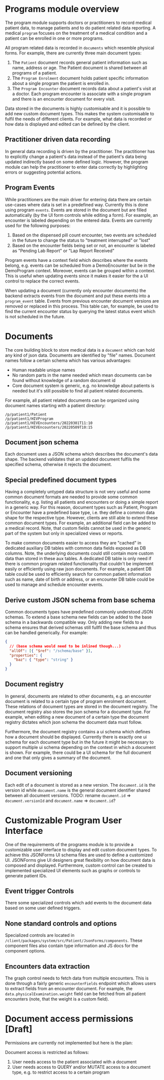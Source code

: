 # Programs module overview

The program module supports doctors or practitioners to record medical patient data, to manage patients and to do patient related data reporting.
A medical `program` focuses on the treatment of a medical condition and a patient can be enrolled in one or more programs.

All program related data is recorded in `documents` which resemble physical forms.
For example, there are currently three main document types:

1. The `Patient` document records general patient information such as name, address or age.
   The Patient document is shared between all programs of a patient.
2. The `Program Enrolment` document holds patient specific information about a single program the patient is enrolled in.
3. The `Program Encounter` document records data about a patient's visit at a doctor.
   Each program encounter is associate with a single program and there is an encounter document for every visit.

Data stored in the documents is highly customisable and it is possible to add new custom document types.
This makes the system customisable to fulfil the needs of different clients.
For example, what data is recorded or how data is displayed and edited can be defined by the client.

## Practitioner driven data recording

In general data recording is driven by the practitioner.
The practitioner has to explicitly change a patient's data instead of the patient's data being updated indirectly based on some defined logic.
However, the program module can help the practitioner to enter data correctly by highlighting errors or suggesting potential actions.

## Program Events

While practitioners are the main driver for entering data there are certain use-cases where data is set in a predefined way.
Currently this is done using program `events`.
Events are stored in the document but are filled automatically (by the UI form controls while editing a form).
For example, an encounter is labeled depending on the entered data.
Events are currently used for the following purposes:

1. Based on the dispensed pill count encounter, two events are scheduled in the future to change the status to "treatment interrupted" or "lost"
2. Based on the encounter fields being set or not, an encounter is labeled as "Pending Lab Report" or "Lap Report Received"

Program events have a context field which describes where the events belong, e.g. events can be scheduled from a DemoEncounter but be in the DemoProgram context.
Moreover, events can be grouped within a context.
This is useful when updating events since it makes it easier for the a UI control to replace the correct events.

When updating a document (currently only encounter documents) the backend extracts events from the document and put these events into a `program_event` table.
Events from previous encounter document versions are removed or replaced in this process.
This table can, for example, be used to find the current encounter status by querying the latest status event which is not scheduled in the future.

# Documents

The core building block to store medical data is a `document` which can hold any kind of json data.
Documents are identified by "file" names.
Document names follow a certain schema which has various advantages:

- Human readable unique names
- No random parts in the name needed which mean documents can be found without knowledge of a random document id
- Core document system is generic, e.g. no knowledge about patients is needed but it's still possible to find all patient related documents.

For example, all patient related documents can be organized using document names starting with a patient directory:

```
/p/patient1/Patient
/p/patient1/HIVProgram
/p/patient1/HIVEncounters/20220301T11:10
/p/patient1/HIVEncounters/20220509T10:15
```

## Document json schema

Each document uses a JSON schema which describes the document's data shape.
The backend validates that an updated document fulfils the specified schema, otherwise it rejects the document.

## Special predefined document types

Having a completely untyped data structure is not very useful and some common document formats are needed to provide some common functionality, e.g. listing all patients and encounters or doing a simple report in a generic way.
For this reason, document types such as Patient, Program or Encounter have a predefined base type, i.e. they define a common data shape for the respective type.
However, clients are still able to extend these common document types.
For example, an additional field can be added to a medical record.
Note, that custom fields cannot be used in the generic part of the system but only in specialized views or reports.

To make common documents easier to access they are "cached" in dedicated auxiliary DB tables with common data fields exposed as DB columns.
Note, the underlying documents could still contain more custom data than stored in these aux tables.
A dedicated DB table is only need if there is common program related functionality that couldn't be implement easily or efficiently using raw json documents.
For example, a patient DB table could be used to efficiently search for common patient information such as name, date of birth or address, or an encounter DB table could be used to manage and schedule encounter events.

## Derive custom JSON schema from base schema

Common documents types have predefined commonly understood JSON schemas.
To extend a base schema new fields can be added to the base schema in a backwards compatible way.
Only adding new fields to a schema ensures that derived schemas still fullfil the base schema and thus can be handled generically.
For example:

```json
{
  // (base schema would need to be inlined though...)
  "allOf": [{ "$ref": "/schema/base" }],
  "properties": {
    "baz": { "type": "string" }
  }
}
```

## Document registry

In general, documents are related to other documents, e.g. an encounter document is related to a certain type of program enrolment document.
These relations of document types are stored in the document registry.
The document registry also stores the json schema for a document type.
For example, when editing a new document of a certain type the document registry dictates which json schema the document data must follow.

Furthermore, the document registry contains a ui schema which defines how a document should be displayed.
Currently there is exactly one ui schema for each document type but in the future it might be necessary to support multiple ui schema depending on the context in which a document is shown.
For example, there could be a UI schema for the full document and one that only gives a summary of the document.

## Document versioning

Each edit of a document is stored as a new version.
The `document.id` is the version id while `document.name` is the general document identifier shared between all document versions.
TODO: rename `document.id` => `document.versionId` and `document.name` => `document.id`?

# Customizable Program User Interface

One of the requirements of the programs module is to provide a customizable user interface to display and edit custom document types.
To achieve this JSONForms UI schema files are used to define a customized UI.
JSONForms give UI designers great flexibility on how document data is composed and displayed.
Furthermore, custom control can be created to implemented specialized UI elements such as graphs or controls to generate patient IDs.

## Event trigger Controls

There some specialized controls which add events to the document data based on some user defined triggers.

## None standard controls and options

Specialized controls are located in `/client/packages/system/src/Patient/JsonForms/components`.
These component files also contain type information and JS docs for the component options.

## Encounters data extraction

The graph control needs to fetch data from multiple encounters.
This is done through a fairly generic `encounterFields` endpoint which allows users to extract fields from an encounter document.
For example, the `data.physicalExamination.weight` field can be fetched from all patient encounters (note, that the weight is a custom field).

# Document access permissions [Draft]

Permissions are currently not implemented but here is the plan:

Document access is restricted as follows:

1. User needs access to the patient associated with a document
2. User needs access to QUERY and/or MUTATE access to a document type, e.g. to restrict access to a certain program
